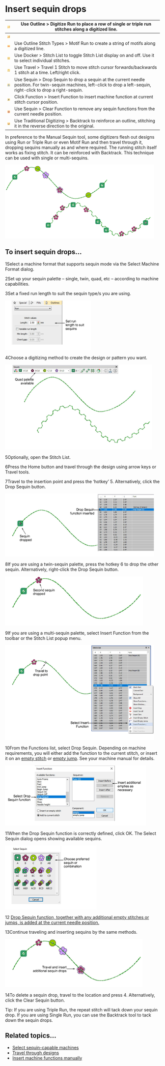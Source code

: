 # Insert sequin drops

| ![Run.png](assets/Run.png)                       | Use Outline > Digitize Run to place a row of single or triple run stitches along a digitized line.                                                                        |
| ------------------------------------------------ | ------------------------------------------------------------------------------------------------------------------------------------------------------------------------- |
| ![TripleRun.png](assets/TripleRun.png)           |                                                                                                                                                                           |
| ![MotifRun.png](assets/MotifRun.png)             | Use Outline Stitch Types > Motif Run to create a string of motifs along a digitized line.                                                                                 |
| ![StitchList.png](assets/StitchList.png)         | Use Docker > Stitch List to toggle Stitch List display on and off. Use it to select individual stitches.                                                                  |
| ![Travel1Stitch.png](assets/Travel1Stitch.png)   | Use Travel > Travel 1 Stitch to move stitch cursor forwards/backwards 1 stitch at a time. Left/right click.                                                               |
| ![DropSequin.png](assets/DropSequin.png)         | Use Sequin > Drop Sequin to drop a sequin at the current needle position. For twin-sequin machines, left-click to drop a left-sequin, right-click to drop a right-sequin. |
| ![InsertFunction.png](assets/InsertFunction.png) | Click Function > Insert Function to insert machine function at current stitch cursor position.                                                                            |
| ![ClearFunction.png](assets/ClearFunction.png)   | Use Sequin > Clear Function to remove any sequin functions from the current needle position.                                                                              |
| ![Backtrack.png](assets/Backtrack.png)           | Use Traditional Digitizing > Backtrack to reinforce an outline, stitching it in the reverse direction to the original.                                                    |

In preference to the Manual Sequin tool, some digitizers flesh out designs using Run or Triple Run or even Motif Run and then travel through it, dropping sequins manually as and where required. The running stitch itself works as fixing stitch. It can be reinforced with Backtrack. This technique can be used with single or multi-sequins.

![DropSequinsSample.png](assets/DropSequinsSample.png)

## To insert sequin drops...

1Select a machine format that supports sequin mode via the Select Machine Format dialog.

2Set up your sequin palette – single, twin, quad, etc – according to machine capabilities.

3Set a fixed run length to suit the sequin type/s you are using.

![sequin_advanced00108.png](assets/sequin_advanced00108.png)

4Choose a digitizing method to create the design or pattern you want.

![DropSequins1.png](assets/DropSequins1.png)

5Optionally, open the Stitch List.

6Press the Home button and travel through the design using arrow keys or Travel tools.

7Travel to the insertion point and press the ‘hotkey’ 5. Alternatively, click the Drop Sequin button.

![InsertSequinDrop2.png](assets/InsertSequinDrop2.png)

8If you are using a twin-sequin palette, press the hotkey 6 to drop the other sequin. Alternatively, right-click the Drop Sequin button.

![DropSequins3.png](assets/DropSequins3.png)

9If you are using a multi-sequin palette, select Insert Function from the toolbar or the Stitch List popup menu.

![sequin_advanced00117.png](assets/sequin_advanced00117.png)

10From the Functions list, select Drop Sequin. Depending on machine requirements, you will either add the function to the current stitch, or insert it on an [empty stitch](../../glossary/glossary) or [empty jump](../../glossary/glossary). See your machine manual for details.

![InsertFunctionDropSequin.png](assets/InsertFunctionDropSequin.png)

11When the Drop Sequin function is correctly defined, click OK. The Select Sequin dialog opens showing available sequins.

![SelectSequinQuad.png](assets/SelectSequinQuad.png)

12 [Drop Sequin function, together with any additional empty stitches or jumps, is added at the current needle position.](../../glossary/glossary)

13Continue traveling and inserting sequins by the same methods.

![DropSequins5.png](assets/DropSequins5.png)

14To delete a sequin drop, travel to the location and press 4. Alternatively, click the Clear Sequin button.

Tip: If you are using Triple Run, the repeat stitch will tack down your sequin drop. If you are using Single Run, you can use the Backtrack tool to tack down the sequin drops.

## Related topics...

- [Select sequin-capable machines](../sequin_basics/Select_sequin-capable_machines)
- [Travel through designs](../../Basics/view/Travel_through_designs)
- [Insert machine functions manually](../../Modifying/functions/Insert_machine_functions_manually)
